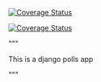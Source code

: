 [![Coverage Status](https://coveralls.io/repos/shivakrshn49/django-polls/badge.png?branch=master)](https://coveralls.io/r/shivakrshn49/django-polls?branch=master)

[![Coverage Status](https://coveralls.io/repos/shivakrshn49/django-polls/badge.png)](https://coveralls.io/r/shivakrshn49/django-polls)

"""

This is a django polls app

"""
